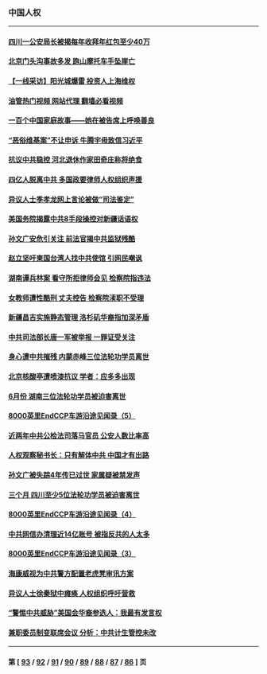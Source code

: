 ### 中国人权
---
#### [四川一公安局长被揭每年收拜年红包至少40万](../../pages/ncid278/n13811488.md?08272045) 
#### [北京门头沟事故多发 跑山摩托车手坠崖亡](../../pages/ncid278/n13811392.md?08272045) 
#### [【一线采访】阳光城爆雷 投资人上海维权](../../pages/ncid278/n13810845.md?08272045) 
#### [油管热门视频 网站代理 翻墙必看视频](http://209.222.30.114:81/youtube.html?08272045)
#### [一百个中国家庭故事——她在被告席上呼唤善良](../../pages/ncid278/n13805472.md?08272045) 
#### [“恶俗维基案”不让申诉 牛腾宇母致信习近平](../../pages/ncid278/n13810855.md?08272045) 
#### [抗议中共稳控 河北退休作家田奇庄称将绝食](../../pages/ncid278/n13810518.md?08272045) 
#### [四亿人脱离中共 多国政要律师人权组织声援](../../pages/ncid278/n13809722.md?08272045) 
#### [异议人士季孝龙网上言论被做“司法鉴定”](../../pages/ncid278/n13809434.md?08272045) 
#### [美国务院揭露中共8手段操控对新疆话语权](../../pages/ncid278/n13809373.md?08272045) 
#### [孙文广安危引关注 前法官揭中共监狱残酷](../../pages/ncid278/n13809359.md?08272045) 
#### [赵立坚吁柬国台湾人找中共使馆 引网民嘲讽](../../pages/ncid278/n13809349.md?08272045) 
#### [湖南谭兵林案 看守所拒律师会见 检察院指违法](../../pages/ncid278/n13809165.md?08272045) 
#### [女教师遭性酷刑 丈夫控告 检察院渎职不受理](../../pages/ncid278/n13808837.md?08272045) 
#### [新疆昌吉实施静态管理 洛杉矶华裔指加深矛盾](../../pages/ncid278/n13808820.md?08272045) 
#### [中共司法部长唐一军被举报 一罪证受关注](../../pages/ncid278/n13808229.md?08272045) 
#### [身心遭中共摧残 内蒙赤峰三位法轮功学员离世](../../pages/ncid278/n13808436.md?08272045) 
#### [北京核酸亭遭喷漆抗议 学者：应多多出现](../../pages/ncid278/n13808352.md?08272045) 
#### [6月份 湖南三位法轮功学员被迫害离世](../../pages/ncid278/n13807730.md?08272045) 
#### [8000英里EndCCP车游沿途见闻录（5）](../../pages/ncid278/n13807745.md?08272045) 
#### [近两年中共公检法司落马官员 公安人数比率高](../../pages/ncid278/n13807094.md?08272045) 
#### [人权观察秘书长：只有解体中共 中国才有出路](../../pages/ncid278/n13807770.md?08272045) 
#### [孙文广被失踪4年传已过世 家属疑被禁发声](../../pages/ncid278/n13807343.md?08272045) 
#### [三个月 四川至少5位法轮功学员被迫害离世](../../pages/ncid278/n13807221.md?08272045) 
#### [8000英里EndCCP车游沿途见闻录（4）](../../pages/ncid278/n13805546.md?08272045) 
#### [中共网信办清理近14亿账号 被指反共的人太多](../../pages/ncid278/n13806772.md?08272045) 
#### [8000英里EndCCP车游沿途见闻录（3）](../../pages/ncid278/n13805468.md?08272045) 
#### [海康威视为中共警方配置老虎凳审讯方案](../../pages/ncid278/n13798469.md?08272045) 
#### [异议人士徐秦狱中瘫痪 人权组织呼吁营救](../../pages/ncid278/n13806665.md?08272045) 
#### [“警惕中共威胁”美国会华裔参选人：我最有发言权](../../pages/ncid278/n13806422.md?08272045) 
#### [兼职委员制变联席会议 分析：中共计生管控未改](../../pages/ncid278/n13806395.md?08272045) 

---
#### 第 [ [93](./93.md?08272045) / [92](./92.md?08272045) / [91](./91.md?08272045) / [90](./90.md?08272045) / [89](./89.md?08272045) / [88](./88.md?08272045) / [87](./87.md?08272045) / [86](./86.md?08272045) ] 页

